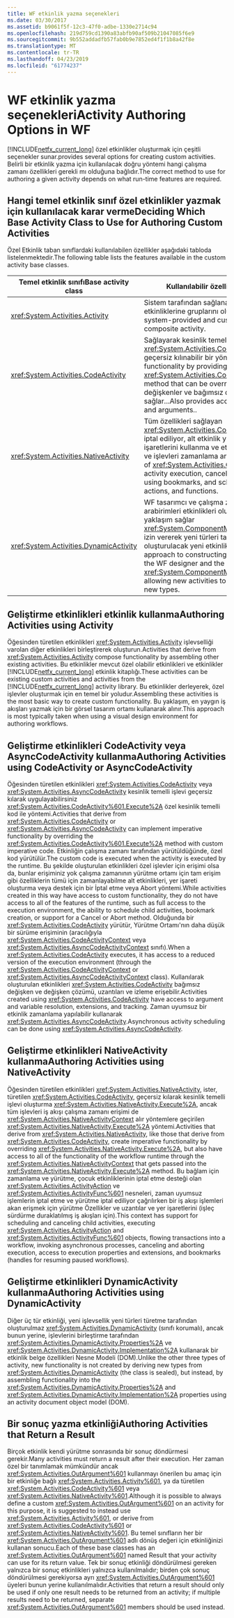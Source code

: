 ```yaml
---
title: WF etkinlik yazma seçenekleri
ms.date: 03/30/2017
ms.assetid: b9061f5f-12c3-47f0-adbe-1330e2714c94
ms.openlocfilehash: 219d759cd1390a83abfb90af509b21047085f6e9
ms.sourcegitcommit: 9b552addadfb57fab0b9e7852ed4f1f1b8a42f8e
ms.translationtype: MT
ms.contentlocale: tr-TR
ms.lasthandoff: 04/23/2019
ms.locfileid: "61774237"
---
```

# <a name="activity-authoring-options-in-wf"></a><span data-ttu-id="464d8-102">WF etkinlik yazma seçenekleri</span><span class="sxs-lookup"><span data-stu-id="464d8-102">Activity Authoring Options in WF</span></span>
[!INCLUDE[netfx_current_long](../../../includes/netfx-current-long-md.md)] <span data-ttu-id="464d8-103">özel etkinlikler oluşturmak için çeşitli seçenekler sunar.</span><span class="sxs-lookup"><span data-stu-id="464d8-103">provides several options for creating custom activities.</span></span> <span data-ttu-id="464d8-104">Belirli bir etkinlik yazma için kullanılacak doğru yöntemi hangi çalışma zamanı özellikleri gerekli mı olduğuna bağlıdır.</span><span class="sxs-lookup"><span data-stu-id="464d8-104">The correct method to use for authoring a given activity depends on what run-time features are required.</span></span>  
  
## <a name="deciding-which-base-activity-class-to-use-for-authoring-custom-activities"></a><span data-ttu-id="464d8-105">Hangi temel etkinlik sınıf özel etkinlikler yazmak için kullanılacak karar verme</span><span class="sxs-lookup"><span data-stu-id="464d8-105">Deciding Which Base Activity Class to Use for Authoring Custom Activities</span></span>  
 <span data-ttu-id="464d8-106">Özel Etkinlik taban sınıflardaki kullanılabilen özellikler aşağıdaki tabloda listelenmektedir.</span><span class="sxs-lookup"><span data-stu-id="464d8-106">The following table lists the features available in the custom activity base classes.</span></span>  
  
|<span data-ttu-id="464d8-107">Temel etkinlik sınıfı</span><span class="sxs-lookup"><span data-stu-id="464d8-107">Base activity class</span></span>|<span data-ttu-id="464d8-108">Kullanılabilir özellikler</span><span class="sxs-lookup"><span data-stu-id="464d8-108">Features available</span></span>|  
|-------------------------|------------------------|  
|<xref:System.Activities.Activity>|<span data-ttu-id="464d8-109">Sistem tarafından sağlanan ve özel bileşik bir etkinlik etkinliklerine gruplarını oluşturur.</span><span class="sxs-lookup"><span data-stu-id="464d8-109">Composes groups of system-provided and custom activities into a composite activity.</span></span>|  
|<xref:System.Activities.CodeActivity>|<span data-ttu-id="464d8-110">Sağlayarak kesinlik temelli işlevselliğini uygulayan bir <xref:System.Activities.CodeActivity%601.Execute%2A> geçersiz kılınabilir bir yöntemi.</span><span class="sxs-lookup"><span data-stu-id="464d8-110">Implements imperative functionality by providing an <xref:System.Activities.CodeActivity%601.Execute%2A> method that can be overridden.</span></span> <span data-ttu-id="464d8-111">Ayrıca, izleme, değişkenler ve bağımsız değişkenler erişim sağlar...</span><span class="sxs-lookup"><span data-stu-id="464d8-111">Also provides access to tracking, variables, and arguments..</span></span>|  
|<xref:System.Activities.NativeActivity>|<span data-ttu-id="464d8-112">Tüm özellikleri sağlayan <xref:System.Activities.CodeActivity>, Etkinlik yürütme iptal ediliyor, alt etkinlik yürütme iptal ediliyor, yer işaretlerini kullanma ve etkinliklerini, etkinlik eylemleri ve işlevleri zamanlama artı.</span><span class="sxs-lookup"><span data-stu-id="464d8-112">Provides all of the features of <xref:System.Activities.CodeActivity>, plus aborting activity execution, canceling child activity execution, using bookmarks, and scheduling activities, activity actions, and functions.</span></span>|  
|<xref:System.Activities.DynamicActivity>|<span data-ttu-id="464d8-113">WF tasarımcı ve çalışma zamanı makineler aracılığıyla arabirimleri etkinlikleri oluşturmak için bir DOM benzeri yaklaşım sağlar <xref:System.ComponentModel.ICustomTypeDescriptor>, izin vererek yeni türleri tanımlama olmadan oluşturulacak yeni etkinlikler.</span><span class="sxs-lookup"><span data-stu-id="464d8-113">Provides a DOM-like approach to constructing activities that interfaces with the WF designer and the run-time machinery through <xref:System.ComponentModel.ICustomTypeDescriptor>, allowing new activities to be created without defining new types.</span></span>|  
  
## <a name="authoring-activities-using-activity"></a><span data-ttu-id="464d8-114">Geliştirme etkinlikleri etkinlik kullanma</span><span class="sxs-lookup"><span data-stu-id="464d8-114">Authoring Activities using Activity</span></span>  
 <span data-ttu-id="464d8-115">Öğesinden türetilen etkinlikleri <xref:System.Activities.Activity> işlevselliği varolan diğer etkinlikleri birleştirerek oluşturun.</span><span class="sxs-lookup"><span data-stu-id="464d8-115">Activities that derive from <xref:System.Activities.Activity> compose functionality by assembling other existing activities.</span></span> <span data-ttu-id="464d8-116">Bu etkinlikler mevcut özel olabilir etkinlikleri ve etkinlikler [!INCLUDE[netfx_current_long](../../../includes/netfx-current-long-md.md)] etkinlik kitaplığı.</span><span class="sxs-lookup"><span data-stu-id="464d8-116">These activities can be existing custom activities and activities from the [!INCLUDE[netfx_current_long](../../../includes/netfx-current-long-md.md)] activity library.</span></span> <span data-ttu-id="464d8-117">Bu etkinlikler derleyerek, özel işlevler oluşturmak için en temel bir yoludur.</span><span class="sxs-lookup"><span data-stu-id="464d8-117">Assembling these activities is the most basic way to create custom functionality.</span></span> <span data-ttu-id="464d8-118">Bu yaklaşım, en yaygın iş akışları yazmak için bir görsel tasarım ortamı kullanarak alınır.</span><span class="sxs-lookup"><span data-stu-id="464d8-118">This approach is most typically taken when using a visual design environment for authoring workflows.</span></span>  
  
## <a name="authoring-activities-using-codeactivity-or-asynccodeactivity"></a><span data-ttu-id="464d8-119">Geliştirme etkinlikleri CodeActivity veya AsyncCodeActivity kullanma</span><span class="sxs-lookup"><span data-stu-id="464d8-119">Authoring Activities using CodeActivity or AsyncCodeActivity</span></span>  
 <span data-ttu-id="464d8-120">Öğesinden türetilen etkinlikleri <xref:System.Activities.CodeActivity> veya <xref:System.Activities.AsyncCodeActivity> kesinlik temelli işlevi geçersiz kılarak uygulayabilirsiniz <xref:System.Activities.CodeActivity%601.Execute%2A> özel kesinlik temelli kod ile yöntemi.</span><span class="sxs-lookup"><span data-stu-id="464d8-120">Activities that derive from <xref:System.Activities.CodeActivity> or <xref:System.Activities.AsyncCodeActivity> can implement imperative functionality by overriding the <xref:System.Activities.CodeActivity%601.Execute%2A> method with custom imperative code.</span></span> <span data-ttu-id="464d8-121">Etkinliğin çalışma zamanı tarafından yürütüldüğünde, özel kod yürütülür.</span><span class="sxs-lookup"><span data-stu-id="464d8-121">The custom code is executed when the activity is executed by the runtime.</span></span> <span data-ttu-id="464d8-122">Bu şekilde oluşturulan etkinlikleri özel işlevler için erişimi olsa da, bunlar erişiminiz yok çalışma zamanının yürütme ortamı için tam erişim gibi özelliklerin tümü için zamanlayabilme alt etkinlikleri, yer işareti oluşturma veya destek için bir İptal etme veya Abort yöntemi.</span><span class="sxs-lookup"><span data-stu-id="464d8-122">While activities created in this way have access to custom functionality, they do not have access to all of the features of the runtime, such as full access to the execution environment, the ability to schedule child activities, bookmark creation, or support for a Cancel or Abort method.</span></span> <span data-ttu-id="464d8-123">Olduğunda bir <xref:System.Activities.CodeActivity> yürütür, Yürütme Ortamı'nın daha düşük bir sürüme erişiminin (aracılığıyla <xref:System.Activities.CodeActivityContext> veya <xref:System.Activities.AsyncCodeActivityContext> sınıfı).</span><span class="sxs-lookup"><span data-stu-id="464d8-123">When a <xref:System.Activities.CodeActivity> executes, it has access to a reduced version of the execution environment (through the <xref:System.Activities.CodeActivityContext> or <xref:System.Activities.AsyncCodeActivityContext> class).</span></span> <span data-ttu-id="464d8-124">Kullanılarak oluşturulan etkinlikleri <xref:System.Activities.CodeActivity> bağımsız değişken ve değişken çözümü, uzantıları ve izleme erişebilir.</span><span class="sxs-lookup"><span data-stu-id="464d8-124">Activities created using <xref:System.Activities.CodeActivity> have access to argument and variable resolution, extensions, and tracking.</span></span> <span data-ttu-id="464d8-125">Zaman uyumsuz bir etkinlik zamanlama yapılabilir kullanarak <xref:System.Activities.AsyncCodeActivity>.</span><span class="sxs-lookup"><span data-stu-id="464d8-125">Asynchronous activity scheduling can be done using <xref:System.Activities.AsyncCodeActivity>.</span></span>  
  
## <a name="authoring-activities-using-nativeactivity"></a><span data-ttu-id="464d8-126">Geliştirme etkinlikleri NativeActivity kullanma</span><span class="sxs-lookup"><span data-stu-id="464d8-126">Authoring Activities using NativeActivity</span></span>  
 <span data-ttu-id="464d8-127">Öğesinden türetilen etkinlikleri <xref:System.Activities.NativeActivity>, ister, türetilen <xref:System.Activities.CodeActivity>, geçersiz kılarak kesinlik temelli işlevi oluşturma <xref:System.Activities.NativeActivity.Execute%2A>, ancak tüm işlevleri iş akışı çalışma zamanı erişimi de <xref:System.Activities.NativeActivityContext> alır yöntemlere geçirilen <xref:System.Activities.NativeActivity.Execute%2A> yöntemi.</span><span class="sxs-lookup"><span data-stu-id="464d8-127">Activities that derive from <xref:System.Activities.NativeActivity>, like those that derive from <xref:System.Activities.CodeActivity>, create imperative functionality by overriding <xref:System.Activities.NativeActivity.Execute%2A>, but also have access to all of the functionality of the workflow runtime through the <xref:System.Activities.NativeActivityContext> that gets passed into the <xref:System.Activities.NativeActivity.Execute%2A> method.</span></span> <span data-ttu-id="464d8-128">Bu bağlam için zamanlama ve yürütme, çocuk etkinliklerinin iptal etme desteği olan <xref:System.Activities.ActivityAction> ve <xref:System.Activities.ActivityFunc%601> nesneleri, zaman uyumsuz işlemlerin iptal etme ve yürütme iptal ediliyor çağrılırken bir iş akışı işlemleri akan erişmek için yürütme Özellikler ve uzantılar ve yer işaretlerini (işleç sürdürme duraklatılmış iş akışları için).</span><span class="sxs-lookup"><span data-stu-id="464d8-128">This context has support for scheduling and canceling child activities, executing <xref:System.Activities.ActivityAction> and <xref:System.Activities.ActivityFunc%601> objects, flowing transactions into a workflow, invoking asynchronous processes, canceling and aborting execution, access to execution properties and extensions, and bookmarks (handles for resuming paused workflows).</span></span>  
  
## <a name="authoring-activities-using-dynamicactivity"></a><span data-ttu-id="464d8-129">Geliştirme etkinlikleri DynamicActivity kullanma</span><span class="sxs-lookup"><span data-stu-id="464d8-129">Authoring Activities using DynamicActivity</span></span>  
 <span data-ttu-id="464d8-130">Diğer üç tür etkinliği, yeni işlevsellik yeni türleri türetme tarafından oluşturulmaz <xref:System.Activities.DynamicActivity> (sınıfı korumalı), ancak bunun yerine, işlevlerini birleştirme tarafından <xref:System.Activities.DynamicActivity.Properties%2A> ve <xref:System.Activities.DynamicActivity.Implementation%2A> kullanarak bir etkinlik belge özellikleri Nesne Modeli (DOM).</span><span class="sxs-lookup"><span data-stu-id="464d8-130">Unlike the other three types of activity, new functionality is not created by deriving new types from <xref:System.Activities.DynamicActivity> (the class is sealed), but instead, by assembling functionality into the <xref:System.Activities.DynamicActivity.Properties%2A> and <xref:System.Activities.DynamicActivity.Implementation%2A> properties using an activity document object model (DOM).</span></span>  
  
## <a name="authoring-activities-that-return-a-result"></a><span data-ttu-id="464d8-131">Bir sonuç yazma etkinliği</span><span class="sxs-lookup"><span data-stu-id="464d8-131">Authoring Activities that Return a Result</span></span>  
 <span data-ttu-id="464d8-132">Birçok etkinlik kendi yürütme sonrasında bir sonuç döndürmesi gerekir.</span><span class="sxs-lookup"><span data-stu-id="464d8-132">Many activities must return a result after their execution.</span></span> <span data-ttu-id="464d8-133">Her zaman özel bir tanımlamak mümkündür ancak <xref:System.Activities.OutArgument%601> kullanmayı önerilen bu amaç için bir etkinliğe bağlı <xref:System.Activities.Activity%601>, ya da türetilen <xref:System.Activities.CodeActivity%601> veya <xref:System.Activities.NativeActivity%601>.</span><span class="sxs-lookup"><span data-stu-id="464d8-133">Although it is possible to always define a custom <xref:System.Activities.OutArgument%601> on an activity for this purpose, it is suggested to instead use <xref:System.Activities.Activity%601>, or derive from <xref:System.Activities.CodeActivity%601> or <xref:System.Activities.NativeActivity%601>.</span></span> <span data-ttu-id="464d8-134">Bu temel sınıfların her bir <xref:System.Activities.OutArgument%601> adlı dönüş değeri için etkinliğinizi kullanan sonucu.</span><span class="sxs-lookup"><span data-stu-id="464d8-134">Each of these base classes has an <xref:System.Activities.OutArgument%601> named Result that your activity can use for its return value.</span></span> <span data-ttu-id="464d8-135">Tek bir sonuç etkinliği döndürülmesi gereken yalnızca bir sonuç etkinlikleri yalnızca kullanılmalıdır; birden çok sonuç döndürülmesi gerekiyorsa ayrı <xref:System.Activities.OutArgument%601> üyeleri bunun yerine kullanılmalıdır.</span><span class="sxs-lookup"><span data-stu-id="464d8-135">Activities that return a result should only be used if only one result needs to be returned from an activity; if multiple results need to be returned, separate <xref:System.Activities.OutArgument%601> members should be used instead.</span></span>
